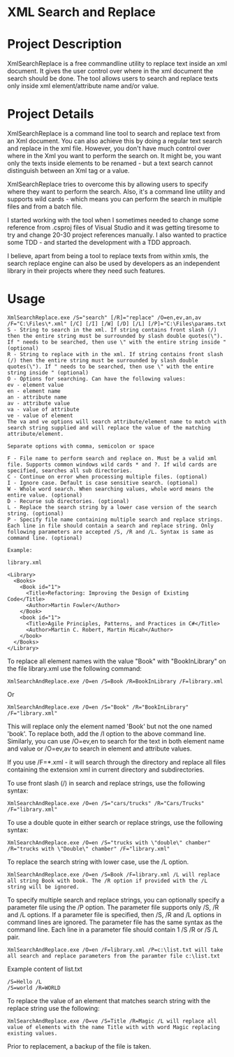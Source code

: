 # XML Search and Replace
# Project Description
XmlSearchReplace is a free commandline utility to replace text inside an xml document. It gives the user control over where in the xml document the search should be done. The tool allows users to search and replace texts only inside xml element/attribute name and/or value.

# Project Details

XmlSearchReplace is a command line tool to search and replace text from an Xml document. You can also achieve this by doing a regular text search and replace in the xml file. However, you don't have much control over where in the Xml you want to perform the search on. It might be, you want only the texts inside elements to be renamed - but a text search cannot distinguish between an Xml tag or a value.

XmlSearchReplace tries to overcome this by allowing users to specify where they want to perform the search. Also, it's a command line utility and supports wild cards - which means you can perform the search in multiple files and from a batch file.

I started working with the tool when I sometimes needed to change some reference from .csproj files of Visual Studio and it was getting tiresome to try and change 20-30 project references manually. I also wanted to practice some TDD - and started the development with a TDD approach.

I believe, apart from being a tool to replace texts from within xmls, the search replace engine can also be used by developers as an independent library in their projects where they need such features.

# Usage
```
XmlSearchReplace.exe /S="search" [/R]="replace" /O=en,ev,an,av /F="C:\Files\*.xml" [/C] [/I] [/W] [/D] [/L] [/P]="C:\Files\params.txt
S - String to search in the xml. If string contains front slash (/) then the entire string must be surrounded by slash double quotes(\"). If " needs to be searched, then use \" with the entire string inside " (optional)
R - String to replace with in the xml. If string contains front slash (/) then the entire string must be surrounded by slash double quotes(\"). If " needs to be searched, then use \" with the entire string inside " (optional)
O - Options for searching. Can have the following values: 
ev - element value
en - element name
an - attribute name
av - attribute value
va - value of attribute
ve - value of element
The va and ve options will search attribute/element name to match with search string supplied and will replace the value of the matching attribute/element.

Separate options with comma, semicolon or space

F - File name to perform search and replace on. Must be a valid xml file. Supports common windows wild cards * and ?. If wild cards are specified, searches all sub directories.
C - Continue on error when processing multiple files. (optional)
I - Ignore case. Default is case sensitive search. (optional)
W - Whole word search. When searching values, whole word means the entire value. (optional)
D - Recurse sub directories. (optional)
L - Replace the search string by a lower case version of the search string. (optional)
P - Specify file name containing multiple search and replace strings. Each line in file should contain a search and replace string. Only following parameters are accepted /S, /R and /L. Syntax is same as command line. (optional)
```

```
Example:

library.xml

<Library>
  <Books>
    <Book id="1">
      <Title>Refactoring: Improving the Design of Existing Code</Title>
      <Author>Martin Fowler</Author>
    </Book>
    <book id="1">
      <Title>Agile Principles, Patterns, and Practices in C#</Title>
      <Author>Martin C. Robert, Martin Micah</Author>
    </book>
  </Books>
</Library>
```

To replace all element names with the value "Book" with "BookInLibrary" on the file library.xml use the following command:
```
XmlSearchAndReplace.exe /O=en /S=Book /R=BookInLibrary /F=library.xml
```
Or
```
XmlSearchAndReplace.exe /O=en /S="Book" /R="BookInLibrary" /F="library.xml"
```

This will replace only the element named 'Book' but not the one named 'book'. To replace both, add the /I option to the above command line.
Similarly, you can use /O=ev,en to search for the text in both element name and value or /O=ev,av to search in element and attribute values.

If you use /F=*.xml - it will search through the directory and replace all files containing the extension xml in current directory and subdirectories.

To use front slash (/) in search and replace strings, use the following syntax:
```
XmlSearchAndReplace.exe /O=en /S="cars/trucks" /R="Cars/Trucks" /F="library.xml"
```

To use a double quote in either search or replace strings, use the following syntax:
```
XmlSearchAndReplace.exe /O=en /S="trucks with \"double\" chamber" /R="trucks with \"Double\" chamber" /F="library.xml"
```

To replace the search string with lower case, use the /L option.
```
XmlSearchAndReplace.exe /O=en /S=Book /F=library.xml /L will replace all string Book with book. The /R option if provided with the /L string will be ignored.
```

To specify multiple search and replace strings, you can optionally specify a parameter file using the /P option. The parameter file supports only /S, /R and /L options. If a parameter file is specified, then /S, /R and /L options in command lines are ignored. The parameter file has the same syntax as the command line. Each line in a parameter file should contain 1 /S /R or /S /L pair.
```
XmlSearchAndReplace.exe /O=en /F=library.xml /P=c:\list.txt will take all search and replace parameters from the paramter file c:\list.txt
```

Example content of list.txt
```
/S=Hello /L
/S=world /R=WORLD
```


To replace the value of an element that matches search string with the replace string use the following:
```
XmlSearchAndReplace.exe /O=ve /S=Title /R=Magic /L will replace all value of elements with the name Title with with word Magic replacing existing values.
```
Prior to replacement, a backup of the file is taken.
